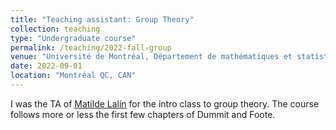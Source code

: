 ```yaml
---
title: "Teaching assistant: Group Theory"
collection: teaching
type: "Undergraduate course"
permalink: /teaching/2022-fall-group
venue: "Université de Montréal, Département de mathématiques et statistique"
date: 2022-09-01
location: "Montréal QC, CAN"
---
```


I was the TA of [Matilde Lalín](https://dms.umontreal.ca/~mlalin/) for the intro class to group theory. The course follows more or less the first few chapters of Dummit and Foote.

